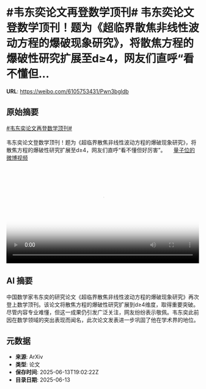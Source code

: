 # #韦东奕论文再登数学顶刊# 韦东奕论文登数学顶刊！题为《超临界散焦非线性波动方程的爆破现象研究》，将散焦方程的爆破性研究扩展至d≥4，网友们直呼“看不懂但...

**URL**: https://weibo.com/6105753431/Pwn3bgldb

## 原始摘要

<a href="https://m.weibo.cn/search?containerid=231522type%3D1%26t%3D10%26q%3D%23%E9%9F%A6%E4%B8%9C%E5%A5%95%E8%AE%BA%E6%96%87%E5%86%8D%E7%99%BB%E6%95%B0%E5%AD%A6%E9%A1%B6%E5%88%8A%23&amp;extparam=%23%E9%9F%A6%E4%B8%9C%E5%A5%95%E8%AE%BA%E6%96%87%E5%86%8D%E7%99%BB%E6%95%B0%E5%AD%A6%E9%A1%B6%E5%88%8A%23" data-hide=""><span class="surl-text">#韦东奕论文再登数学顶刊#</span></a> <br><br>韦东奕论文登数学顶刊！题为《超临界散焦非线性波动方程的爆破现象研究》，将散焦方程的爆破性研究扩展至d≥4，网友们直呼“看不懂但好厉害”。 <a href="https://video.weibo.com/show?fid=1034:5177134419738671" data-hide=""><span class="url-icon"><img style="width: 1rem;height: 1rem" src="https://h5.sinaimg.cn/upload/2015/09/25/3/timeline_card_small_video_default.png" referrerpolicy="no-referrer"></span><span class="surl-text">量子位的微博视频</span></a> <br clear="both"><div style="clear: both"></div><video controls="controls" poster="https://tvax3.sinaimg.cn/orj480/006Fd7o3ly1i2duzetzzej30u01hc41v.jpg" style="width: 100%"><source src="https://f.video.weibocdn.com/o0/ysQbnb3Flx08p0OGIeIM01041200fBNH0E010.mp4?label=mp4_720p&amp;template=720x1280.24.0&amp;ori=0&amp;ps=1CwnkDw1GXwCQx&amp;Expires=1749844935&amp;ssig=v1ply0FIvN&amp;KID=unistore,video"><source src="https://f.video.weibocdn.com/o0/vBV8sLGllx08p0OGLU5y010412009zir0E010.mp4?label=mp4_hd&amp;template=540x960.24.0&amp;ori=0&amp;ps=1CwnkDw1GXwCQx&amp;Expires=1749844935&amp;ssig=YMhw0gTV1Z&amp;KID=unistore,video"><source src="https://f.video.weibocdn.com/o0/0Sl2x2zblx08p0OGADiw010412004U7o0E010.mp4?label=mp4_ld&amp;template=360x640.24.0&amp;ori=0&amp;ps=1CwnkDw1GXwCQx&amp;Expires=1749844935&amp;ssig=9QqeTxFRaj&amp;KID=unistore,video"><p>视频无法显示，请前往<a href="https://video.weibo.com/show?fid=1034%3A5177134419738671" target="_blank" rel="noopener noreferrer">微博视频</a>观看。</p></video>

## AI 摘要

中国数学家韦东奕的研究论文《超临界散焦非线性波动方程的爆破现象研究》再次登上数学顶刊。该论文将散焦方程的爆破性研究扩展到d≥4维度，取得重要突破。尽管内容专业难懂，但这一成果仍引发广泛关注，网友纷纷表示敬佩。韦东奕此前因在数学领域的突出表现而闻名，此次论文发表进一步巩固了他在学术界的地位。

## 元数据

- **来源**: ArXiv
- **类型**: 论文
- **保存时间**: 2025-06-13T19:02:22Z
- **目录日期**: 2025-06-13

